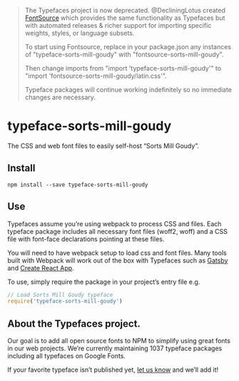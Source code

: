 >The Typefaces project is now deprecated. @DecliningLotus created
[FontSource](https://github.com/fontsource/fontsource) which provides the
same functionality as Typefaces but with automated releases & richer
support for importing specific weights, styles, or language subsets.
>
>To start using Fontsource, replace in your package.json any instances of
"typeface-sorts-mill-goudy" with "fontsource-sorts-mill-goudy".
>
> Then change imports from "import 'typeface-sorts-mill-goudy'" to "import 'fontsource-sorts-mill-goudy/latin.css'".
>
>Typeface packages will continue working indefinitely so no immediate
>changes are necessary.

# typeface-sorts-mill-goudy

The CSS and web font files to easily self-host “Sorts Mill Goudy”.

## Install

`npm install --save typeface-sorts-mill-goudy`

## Use

Typefaces assume you’re using webpack to process CSS and files. Each typeface
package includes all necessary font files (woff2, woff) and a CSS file with
font-face declarations pointing at these files.

You will need to have webpack setup to load css and font files. Many tools built
with Webpack will work out of the box with Typefaces such as [Gatsby](https://github.com/gatsbyjs/gatsby)
and [Create React App](https://github.com/facebookincubator/create-react-app).

To use, simply require the package in your project’s entry file e.g.

```javascript
// Load Sorts Mill Goudy typeface
require('typeface-sorts-mill-goudy')
```

## About the Typefaces project.

Our goal is to add all open source fonts to NPM to simplify using great fonts in
our web projects. We’re currently maintaining 1037 typeface packages
including all typefaces on Google Fonts.

If your favorite typeface isn’t published yet, [let us know](https://github.com/KyleAMathews/typefaces)
and we’ll add it!
